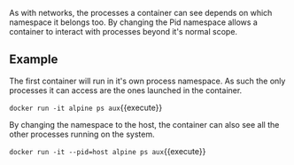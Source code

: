 As with networks, the processes a container can see depends on which namespace it belongs too. By changing the Pid namespace allows a container to interact with processes beyond it's normal scope.

## Example

The first container will run in it's own process namespace. As such the only processes it can access are the ones launched in the container.

`docker run -it alpine ps aux`{{execute}}

By changing the namespace to the host, the container can also see all the other processes running on the system.

`docker run -it --pid=host alpine ps aux`{{execute}}
